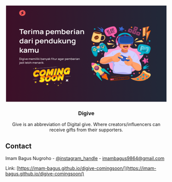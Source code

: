 <!-- PROJECT LOGO -->
<br />
<div align="center">

<img src="vendors/img/preview.png" alt="Logo" width="500" height="300">

<h3 align="center">Digive</h3>

  <p align="center">
    Give is an abbreviation of Digital give. Where creators/influencers can receive gifts from their supporters.
  </p>
</div>

<!-- CONTACT -->

## Contact

Imam Bagus Nugroho - [@instagram_handle](https://instagram.com/imambagusnugroho) - imambagus9864@gmail.com

Link: [https://imam-bagus.github.io/digive-comingsoon/](https://imam-bagus.github.io/digive-comingsoon/)
